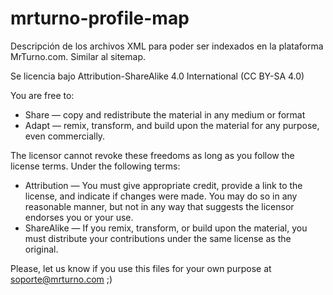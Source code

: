 mrturno-profile-map
===================

Descripción de los archivos XML para poder ser indexados en la plataforma MrTurno.com. Similar al sitemap.

Se licencia bajo Attribution-ShareAlike 4.0 International (CC BY-SA 4.0)

You are free to:
- Share — copy and redistribute the material in any medium or format
- Adapt — remix, transform, and build upon the material for any purpose, even commercially.

The licensor cannot revoke these freedoms as long as you follow the license terms.
Under the following terms:
- Attribution — You must give appropriate credit, provide a link to the license, and indicate if changes were made. You may do so in any reasonable manner, but not in any way that suggests the licensor endorses you or your use.
- ShareAlike — If you remix, transform, or build upon the material, you must distribute your contributions under the same license as the original.

Please, let us know if you use this files for your own purpose at soporte@mrturno.com ;)
